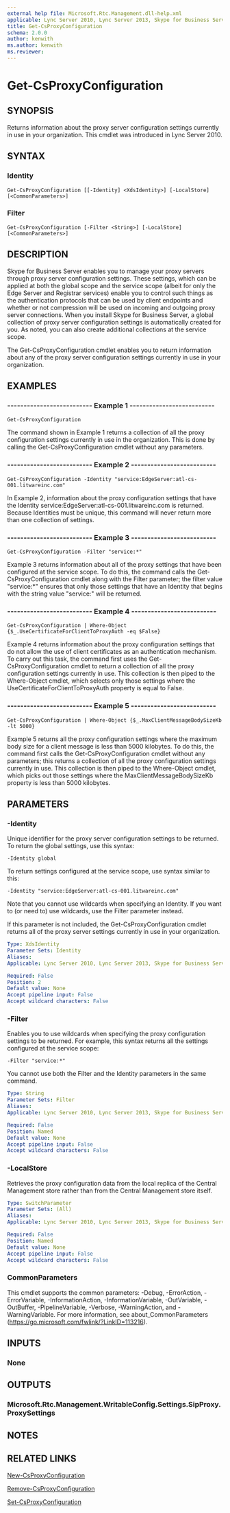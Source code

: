 ```yaml
---
external help file: Microsoft.Rtc.Management.dll-help.xml
applicable: Lync Server 2010, Lync Server 2013, Skype for Business Server 2015, Skype for Business Server 2019
title: Get-CsProxyConfiguration
schema: 2.0.0
author: kenwith
ms.author: kenwith
ms.reviewer:
---
```


# Get-CsProxyConfiguration

## SYNOPSIS
Returns information about the proxy server configuration settings currently in use in your organization.
This cmdlet was introduced in Lync Server 2010.


## SYNTAX

### Identity
```
Get-CsProxyConfiguration [[-Identity] <XdsIdentity>] [-LocalStore] [<CommonParameters>]
```

### Filter
```
Get-CsProxyConfiguration [-Filter <String>] [-LocalStore] [<CommonParameters>]
```

## DESCRIPTION
Skype for Business Server enables you to manage your proxy servers through proxy server configuration settings.
These settings, which can be applied at both the global scope and the service scope (albeit for only the Edge Server and Registrar services) enable you to control such things as the authentication protocols that can be used by client endpoints and whether or not compression will be used on incoming and outgoing proxy server connections.
When you install Skype for Business Server, a global collection of proxy server configuration settings is automatically created for you.
As noted, you can also create additional collections at the service scope.

The Get-CsProxyConfiguration cmdlet enables you to return information about any of the proxy server configuration settings currently in use in your organization.


## EXAMPLES

### -------------------------- Example 1 --------------------------
```
Get-CsProxyConfiguration
```

The command shown in Example 1 returns a collection of all the proxy configuration settings currently in use in the organization.
This is done by calling the Get-CsProxyConfiguration cmdlet without any parameters.

### -------------------------- Example 2 --------------------------
```
Get-CsProxyConfiguration -Identity "service:EdgeServer:atl-cs-001.litwareinc.com"
```

In Example 2, information about the proxy configuration settings that have the Identity service:EdgeServer:atl-cs-001.litwareinc.com is returned.
Because Identities must be unique, this command will never return more than one collection of settings.

### -------------------------- Example 3 --------------------------
```
Get-CsProxyConfiguration -Filter "service:*"
```

Example 3 returns information about all of the proxy settings that have been configured at the service scope.
To do this, the command calls the Get-CsProxyConfiguration cmdlet along with the Filter parameter; the filter value "service:*" ensures that only those settings that have an Identity that begins with the string value "service:" will be returned.

### -------------------------- Example 4 --------------------------
```
Get-CsProxyConfiguration | Where-Object {$_.UseCertificateForClientToProxyAuth -eq $False}
```

Example 4 returns information about the proxy configuration settings that do not allow the use of client certificates as an authentication mechanism.
To carry out this task, the command first uses the Get-CsProxyConfiguration cmdlet to return a collection of all the proxy configuration settings currently in use.
This collection is then piped to the Where-Object cmdlet, which selects only those settings where the UseCertificateForClientToProxyAuth property is equal to False.

### -------------------------- Example 5 --------------------------
```
Get-CsProxyConfiguration | Where-Object {$_.MaxClientMessageBodySizeKb -lt 5000}
```

Example 5 returns all the proxy configuration settings where the maximum body size for a client message is less than 5000 kilobytes.
To do this, the command first calls the Get-CsProxyConfiguration cmdlet without any parameters; this returns a collection of all the proxy configuration settings currently in use.
This collection is then piped to the Where-Object cmdlet, which picks out those settings where the MaxClientMessageBodySizeKb property is less than 5000 kilobytes.


## PARAMETERS

### -Identity
Unique identifier for the proxy server configuration settings to be returned.
To return the global settings, use this syntax:

`-Identity global`

To return settings configured at the service scope, use syntax similar to this:

`-Identity "service:EdgeServer:atl-cs-001.litwareinc.com"`

Note that you cannot use wildcards when specifying an Identity.
If you want to (or need to) use wildcards, use the Filter parameter instead.

If this parameter is not included, the Get-CsProxyConfiguration cmdlet returns all of the proxy server settings currently in use in your organization.

```yaml
Type: XdsIdentity
Parameter Sets: Identity
Aliases: 
Applicable: Lync Server 2010, Lync Server 2013, Skype for Business Server 2015, Skype for Business Server 2019

Required: False
Position: 2
Default value: None
Accept pipeline input: False
Accept wildcard characters: False
```

### -Filter
Enables you to use wildcards when specifying the proxy configuration settings to be returned.
For example, this syntax returns all the settings configured at the service scope:

`-Filter "service:*"`

You cannot use both the Filter and the Identity parameters in the same command.

```yaml
Type: String
Parameter Sets: Filter
Aliases: 
Applicable: Lync Server 2010, Lync Server 2013, Skype for Business Server 2015, Skype for Business Server 2019

Required: False
Position: Named
Default value: None
Accept pipeline input: False
Accept wildcard characters: False
```

### -LocalStore
Retrieves the proxy configuration data from the local replica of the Central Management store rather than from the Central Management store itself.

```yaml
Type: SwitchParameter
Parameter Sets: (All)
Aliases: 
Applicable: Lync Server 2010, Lync Server 2013, Skype for Business Server 2015, Skype for Business Server 2019

Required: False
Position: Named
Default value: None
Accept pipeline input: False
Accept wildcard characters: False
```

### CommonParameters
This cmdlet supports the common parameters: -Debug, -ErrorAction, -ErrorVariable, -InformationAction, -InformationVariable, -OutVariable, -OutBuffer, -PipelineVariable, -Verbose, -WarningAction, and -WarningVariable. For more information, see about_CommonParameters (https://go.microsoft.com/fwlink/?LinkID=113216).

## INPUTS

### None


## OUTPUTS

### Microsoft.Rtc.Management.WritableConfig.Settings.SipProxy.ProxySettings


## NOTES


## RELATED LINKS

[New-CsProxyConfiguration](New-CsProxyConfiguration.md)

[Remove-CsProxyConfiguration](Remove-CsProxyConfiguration.md)

[Set-CsProxyConfiguration](Set-CsProxyConfiguration.md)

